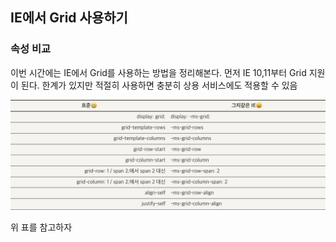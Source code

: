 ﻿## IE에서 Grid 사용하기

### 속성 비교

이번 시간에는 IE에서 Grid를 사용하는 방법을 정리해본다.
먼저 IE 10,11부터 Grid 지원이 된다. 한계가 있지만 적절히 사용하면 충분히 상용 서비스에도 적용할 수 있음

![](../../img/220604-1.png)

위 표를 참고하자
